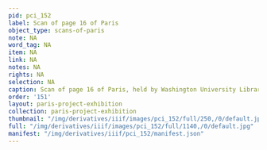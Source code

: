 ```yaml
---
pid: pci_152
label: Scan of page 16 of Paris
object_type: scans-of-paris
note: NA
word_tag: NA
item: NA
link: NA
notes: NA
rights: NA
selection: NA
caption: Scan of page 16 of Paris, held by Washington University Libraries
order: '151'
layout: paris-project-exhibition
collection: paris-project-exhibition
thumbnail: "/img/derivatives/iiif/images/pci_152/full/250,/0/default.jpg"
full: "/img/derivatives/iiif/images/pci_152/full/1140,/0/default.jpg"
manifest: "/img/derivatives/iiif/pci_152/manifest.json"
---
```

